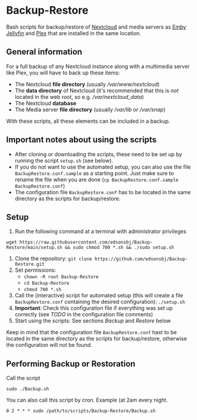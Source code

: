 # Backup-Restore

Bash scripts for backup/restore of [Nextcloud](https://nextcloud.com/) and media servers as [Emby](https://emby.media/) [Jellyfin](https://jellyfin.org/) and [Plex](https://www.plex.tv/) that are installed in the same location.

## General information

For a full backup of any Nextcloud instance along with a multimedia server like Plex, you will have to back up these items:
- The Nextcloud **file directory** (usually */var/www/nextcloud*)
- The **data directory** of Nextcloud (it's recommended that this is *not* located in the web root, so e.g. */var/nextcloud_data*)
- The Nextcloud **database**
- The Media server  **file directory** (usually */var/lib or /var/snap*)

With these scripts, all these elements can be included in a backup.

## Important notes about using the scripts

- After cloning or downloading the scripts, these need to be set up by running the script `setup.sh` (see below).
- If you do not want to use the automated setup, you can also use the file `BackupRestore.conf.sample` as a starting point. Just make sure to rename the file when you are done (`cp BackupRestore.conf.sample BackupRestore.conf`)
- The configuration file `BackupRestore.conf` has to be located in the same directory as the scripts for backup/restore.

## Setup

1. Run the following command at a terminal with administrator privileges 
```
wget https://raw.githubusercontent.com/edsonsbj/Backup-Restore/main/setup.sh && sudo chmod 700 *.sh && ./sudo setup.sh
```
1. Clone the repository: `git clone https://github.com/edsonsbj/Backup-Restore.git`
2. Set permissions:
    - `chown -R root Backup-Restore`
    - `cd Backup-Restore`
    - `chmod 700 *.sh`
3. Call the (interactive) script for automated setup (this will create a file `BackupRestore.conf` containing the desired configuration): `./setup.sh`
4. **Important**: Check this configuration file if everything was set up correctly (see *TODO* in the configuration file comments)
5. Start using the scripts: See sections *Backup* and *Restore* below

Keep in mind that the configuration file `BackupRestore.conf` hast to be located in the same directory as the scripts for backup/restore, otherwise the configuration will not be found.

## Performing Backup or Restoration

Call the script

```
sudo ./Backup.sh
```  

You can also call this script by cron. Example (at 2am every night.

```
0 2 * * * sudo /path/to/scripts/Backup-Restore/Backup.sh
```
